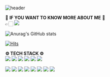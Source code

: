 
![header](https://capsule-render.vercel.app/api?type=waving&color=EFBBCF&height=300&section=header&text=Welcome%20to%20Yerim's%20Git&fontSize=60&animation=scaleIn&fontColor=835858)

💜 **IF YOU WANT TO KNOW MORE ABOUT ME** 💜         
       👉🏻 <a href="https://yerimoh.github.io/" target="_blank"><img src="https://img.shields.io/badge/BLOG-9A0F98?style=flat-square&logo=Blogger&logoColor=white"/></a>

![Anurag's GitHub stats](https://github-readme-stats.vercel.app/api?username=yerimoh&show_icons=true&theme=radical&title_color=7E6BC4&bg_color=FFF5EA%border_color=7E6BC4&text_color=C79ECF&count_private=true&icon_color=4A266A)

[![Hits](https://hits.seeyoufarm.com/api/count/incr/badge.svg?url=https%3A%2F%2Fyerimoh.github.io&count_bg=%23A781D1&title_bg=%23555555&icon=icq.svg&icon_color=%23E7E7E7&title=hits&edge_flat=false)](https://hits.seeyoufarm.com)

**⚙ TECH STACK ⚙**    
<img src="https://img.shields.io/badge/Python-0769AD?style=for-the-badge&logo=Python&logoColor=white"> <img src="https://img.shields.io/badge/C++-495464?style=for-the-badge&logo=C%2B%2B&logoColor=white"> <img src="https://img.shields.io/badge/C-AAAAAA?style=for-the-badge&logo=C&logoColor=white"> <img src="https://img.shields.io/badge/R-1572B6?style=for-the-badge&logo=R&logoColor=white"> <img src="https://img.shields.io/badge/JAVA-007396?style=for-the-badge&logo=java&logoColor=white"> <img src="https://img.shields.io/badge/javascript-F7DF1E?style=for-the-badge&logo=javascript&logoColor=black"> 

<img src="https://img.shields.io/badge/pandas-94B4A4?style=for-the-badge&logo=pandas&logoColor=white"> <img src="https://img.shields.io/badge/OpenCV-F05454?style=for-the-badge&logo=OpenCV&logoColor=white"> <img src="https://img.shields.io/badge/NumPy-4FC08D?style=for-the-badge&logo=NumPy&logoColor=white"> <img src="https://img.shields.io/badge/TensorFlow-FFA41B?style=for-the-badge&logo=TensorFlow&logoColor=black"> <img src="https://img.shields.io/badge/github-181717?style=for-the-badge&logo=github&logoColor=white"> <img src="https://img.shields.io/badge/aws-FF9A76?style=for-the-badge&logo=aws&logoColor=white"> <img src="https://img.shields.io/badge/Raspberry Pi-7952B3?style=for-the-badge&logo=Raspberry Pi&logoColor=white"> <img src="https://img.shields.io/badge/Arduino-00587A?style=for-the-badge&logo=Arduino&logoColor=white">


<!---
yerimoh/yerimoh is a ✨ special ✨ repository because its `README.md` (this file) appears on your GitHub profile.
You can click the Preview link to take a look at your changes.
--->
